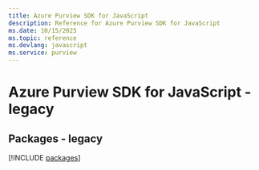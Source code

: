 ```yaml
---
title: Azure Purview SDK for JavaScript
description: Reference for Azure Purview SDK for JavaScript
ms.date: 10/15/2025
ms.topic: reference
ms.devlang: javascript
ms.service: purview
---
```

# Azure Purview SDK for JavaScript - legacy
## Packages - legacy
[!INCLUDE [packages](purview-index.md)]